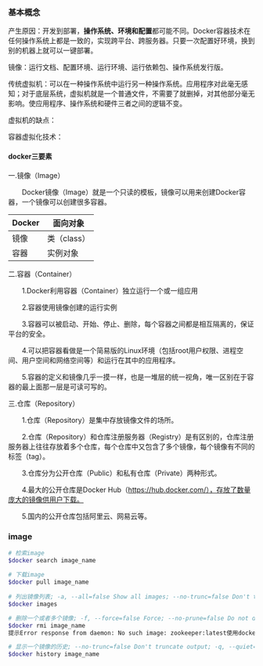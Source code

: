 ### 基本概念

产生原因：开发到部署，**操作系统、环境和配置**都可能不同。Docker容器技术在任何操作系统上都是一致的，实现跨平台、跨服务器。只要一次配置好环境，换到别的机器上就可以一键部署。

镜像：运行文档、配置环境、运行环境、运行依赖包、操作系统发行版。



传统虚拟机：可以在一种操作系统中运行另一种操作系统。应用程序对此毫无感知；对于底层系统，虚拟机就是一个普通文件，不需要了就删掉，对其他部分毫无影响。使应用程序、操作系统和硬件三者之间的逻辑不变。

虚拟机的缺点：



容器虚拟化技术：



#### docker三要素

一.镜像（Image）

　　Docker镜像（Image）就是一个只读的模板，镜像可以用来创建Docker容器，一个镜像可以创建很多容器。

| Docker | 面向对象    |
| ------ | ----------- |
| 镜像   | 类（class） |
| 容器   | 实例对象    |

二.容器（Container）

　　1.Docker利用容器（Container）独立运行一个或一组应用

　　2.容器使用镜像创建的运行实例

　　3.容器可以被启动、开始、停止、删除，每个容器之间都是相互隔离的，保证平台的安全。

　　4.可以把容器看做是一个简易版的Linux环境（包括root用户权限、进程空间、用户空间和网络空间等）和运行在其中的应用程序。

　　5.容器的定义和镜像几乎一摸一样，也是一堆层的统一视角，唯一区别在于容器的最上面那一层是可读可写的。

三.仓库（Repository）

　　1.仓库（Repository）是集中存放镜像文件的场所。

　　2.仓库（Repository）和仓库注册服务器（Registry）是有区别的，仓库注册服务器上往往存放着多个仓库，每个仓库中又包含了多个镜像，每个镜像有不同的标签（tag）。

　　3.仓库分为公开仓库（Public）和私有仓库（Private）两种形式。

　　4.最大的公开仓库是Docker Hub（https://hub.docker.com/），存放了数量庞大的镜像供用户下载。

　　5.国内的公开仓库包括阿里云、网易云等。



### image

```bash
# 检索image  
$docker search image_name 
 
# 下载image  
$docker pull image_name 
 
# 列出镜像列表; -a, --all=false Show all images; --no-trunc=false Don't truncate output; -q, --quiet=false Only show numeric IDs  
$docker images  

# 删除一个或者多个镜像; -f, --force=false Force; --no-prune=false Do not delete untagged parents  
$docker rmi image_name  
提示Error response from daemon: No such image: zookeeper:latest使用docker rmi ID

# 显示一个镜像的历史; --no-trunc=false Don't truncate output; -q, --quiet=false Only show numeric IDs  
$docker history image_name  
```



